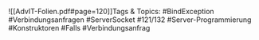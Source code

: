 
![[AdvIT-Folien.pdf#page=120]]Tags & Topics:
   #BindException
   #Verbindungsanfragen
   #ServerSocket
   #121/132
   #Server-Programmierung
   #Konstruktoren
   #Falls
   #Verbindungsanfrag